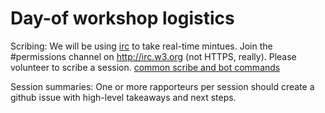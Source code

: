 # Day-of workshop logistics

Scribing: We will be using [irc](https://www.w3.org/wiki/IRC) to take real-time mintues. Join the #permissions channel on http://irc.w3.org (not HTTPS, really).
Please volunteer to scribe a session. [common scribe and bot commands](https://www.w3.org/2008/xmlsec/Group/Scribe-Instructions.html)

Session summaries: One or more rapporteurs per session should create a github issue with high-level takeaways and next steps.
